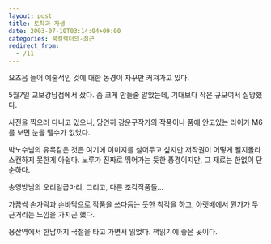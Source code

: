 ```yaml
---
layout: post
title: 토착과 자생
date: 2003-07-10T03:14:04+09:00
categories: 북컬렉터의-최근
redirect_from:
  - /11
---
```


요즈음 들어 예술적인 것에 대한 동경이 자꾸만 커져가고 있다.

5월7일 교보강남점에서 샀다. 좀 크게 만들줄 알았는데, 기대보다 작은 규모여서 실망했다.

사진을 찍으러 다니고 있으니, 당연히 강운구작가의 작품이나 품에 안고있는 라이카 M6를 보면 눈을 뗄수가 없었다.

박노수님의 유록같은 것은 여기에 이미지를 실어두고 싶지만 저작권이 어떻게 될지몰라 스캔하지 못한게 아쉽다. 노루가 진짜로 뛰어가는 듯한 풍경이지만, 그 재료는 한없이 단순하다.

송영방님의 오리일곱마리, 그리고, 다른 조각작품들...

가끔씩 손가락과 손바닥으로 작품을 쓰다듬는 듯한 착각을 하고, 아랫배에서 뭔가가 두근거리는 느낌을 가지곤 했다.

용산역에서 한남까지 국철을 타고 가면서 읽었다. 책읽기에 좋은 곳이다.
